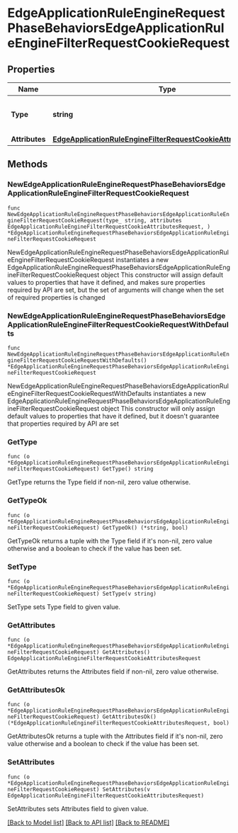 # EdgeApplicationRuleEngineRequestPhaseBehaviorsEdgeApplicationRuleEngineFilterRequestCookieRequest

## Properties

Name | Type | Description | Notes
------------ | ------------- | ------------- | -------------
**Type** | **string** | * &#x60;filter_request_cookie&#x60; - filter_request_cookie | 
**Attributes** | [**EdgeApplicationRuleEngineFilterRequestCookieAttributesRequest**](EdgeApplicationRuleEngineFilterRequestCookieAttributesRequest.md) |  | 

## Methods

### NewEdgeApplicationRuleEngineRequestPhaseBehaviorsEdgeApplicationRuleEngineFilterRequestCookieRequest

`func NewEdgeApplicationRuleEngineRequestPhaseBehaviorsEdgeApplicationRuleEngineFilterRequestCookieRequest(type_ string, attributes EdgeApplicationRuleEngineFilterRequestCookieAttributesRequest, ) *EdgeApplicationRuleEngineRequestPhaseBehaviorsEdgeApplicationRuleEngineFilterRequestCookieRequest`

NewEdgeApplicationRuleEngineRequestPhaseBehaviorsEdgeApplicationRuleEngineFilterRequestCookieRequest instantiates a new EdgeApplicationRuleEngineRequestPhaseBehaviorsEdgeApplicationRuleEngineFilterRequestCookieRequest object
This constructor will assign default values to properties that have it defined,
and makes sure properties required by API are set, but the set of arguments
will change when the set of required properties is changed

### NewEdgeApplicationRuleEngineRequestPhaseBehaviorsEdgeApplicationRuleEngineFilterRequestCookieRequestWithDefaults

`func NewEdgeApplicationRuleEngineRequestPhaseBehaviorsEdgeApplicationRuleEngineFilterRequestCookieRequestWithDefaults() *EdgeApplicationRuleEngineRequestPhaseBehaviorsEdgeApplicationRuleEngineFilterRequestCookieRequest`

NewEdgeApplicationRuleEngineRequestPhaseBehaviorsEdgeApplicationRuleEngineFilterRequestCookieRequestWithDefaults instantiates a new EdgeApplicationRuleEngineRequestPhaseBehaviorsEdgeApplicationRuleEngineFilterRequestCookieRequest object
This constructor will only assign default values to properties that have it defined,
but it doesn't guarantee that properties required by API are set

### GetType

`func (o *EdgeApplicationRuleEngineRequestPhaseBehaviorsEdgeApplicationRuleEngineFilterRequestCookieRequest) GetType() string`

GetType returns the Type field if non-nil, zero value otherwise.

### GetTypeOk

`func (o *EdgeApplicationRuleEngineRequestPhaseBehaviorsEdgeApplicationRuleEngineFilterRequestCookieRequest) GetTypeOk() (*string, bool)`

GetTypeOk returns a tuple with the Type field if it's non-nil, zero value otherwise
and a boolean to check if the value has been set.

### SetType

`func (o *EdgeApplicationRuleEngineRequestPhaseBehaviorsEdgeApplicationRuleEngineFilterRequestCookieRequest) SetType(v string)`

SetType sets Type field to given value.


### GetAttributes

`func (o *EdgeApplicationRuleEngineRequestPhaseBehaviorsEdgeApplicationRuleEngineFilterRequestCookieRequest) GetAttributes() EdgeApplicationRuleEngineFilterRequestCookieAttributesRequest`

GetAttributes returns the Attributes field if non-nil, zero value otherwise.

### GetAttributesOk

`func (o *EdgeApplicationRuleEngineRequestPhaseBehaviorsEdgeApplicationRuleEngineFilterRequestCookieRequest) GetAttributesOk() (*EdgeApplicationRuleEngineFilterRequestCookieAttributesRequest, bool)`

GetAttributesOk returns a tuple with the Attributes field if it's non-nil, zero value otherwise
and a boolean to check if the value has been set.

### SetAttributes

`func (o *EdgeApplicationRuleEngineRequestPhaseBehaviorsEdgeApplicationRuleEngineFilterRequestCookieRequest) SetAttributes(v EdgeApplicationRuleEngineFilterRequestCookieAttributesRequest)`

SetAttributes sets Attributes field to given value.



[[Back to Model list]](../README.md#documentation-for-models) [[Back to API list]](../README.md#documentation-for-api-endpoints) [[Back to README]](../README.md)


